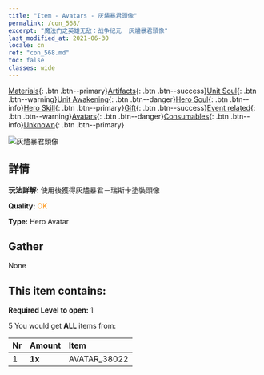 ```yaml
---
title: "Item - Avatars - 灰燼暴君頭像"
permalink: /con_568/
excerpt: "魔法门之英雄无敌：战争纪元  灰燼暴君頭像"
last_modified_at: 2021-06-30
locale: cn
ref: "con_568.md"
toc: false
classes: wide
---
```

 [Materials](/ItemsCN/){: .btn .btn--primary}[Artifacts](/ItemsCN/Artifacts/){: .btn .btn--success}[Unit Soul](/ItemsCN/UnitSoul/){: .btn .btn--warning}[Unit Awakening](/ItemsCN/UnitAwakening/){: .btn .btn--danger}[Hero Soul](/ItemsCN/HeroSoul/){: .btn .btn--info}[Hero Skill](/ItemsCN/HeroSkill/){: .btn .btn--primary}[Gift](/ItemsCN/Gift/){: .btn .btn--success}[Event related](/ItemsCN/Events/){: .btn .btn--warning}[Avatars](/ItemsCN/Avatars/){: .btn .btn--danger}[Consumables](/ItemsCN/Consumables/){: .btn .btn--info}[Unknown](/ItemsCN/Unknown/){: .btn .btn--primary}

 ![灰燼暴君頭像](/images/h/h_Rashka3.jpg)

## 詳情
 **玩法詳解:** 使用後獲得灰燼暴君－瑞斯卡塗裝頭像

 **Quality:** <span style="color: #FF8C00">OK</span>

 **Type:** Hero Avatar

## Gather

  None

## This item contains:

 **Required Level to open:** 1

 5 You would get **ALL** items  from:

  | Nr | Amount |     Item    |
  |:---|:-------|:------------|
  | 1 |  **1x** | AVATAR_38022 |  | 
